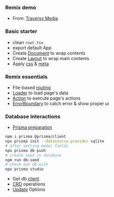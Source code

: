 ### Remix demo

- From: [Traversy Media](https://www.youtube.com/watch?v=d_BhzHVV4aQ)

### Basic starter

- clean `root.tsx`
- export default App
- Create [Document](https://github.com/jinyongnan810/remix-demo/commit/7c070fb6e9fab2b92f7b709151254ab9bbbc1ff3) to wrap contents
- Create [Layout](https://github.com/jinyongnan810/remix-demo/commit/847b64996babeb708bb037b385f70e32873267ee) to wrap main contents
- Apply [css](https://github.com/jinyongnan810/remix-demo/commit/a6c2237099bf490a40a5cec40bf256828ad6b2b6) & [meta](https://github.com/jinyongnan810/remix-demo/commit/38c56b3062843cd5c109a2b8221b7881e48aae03)

### Remix essentials

- File-based [routing](https://github.com/jinyongnan810/remix-demo/commit/c72fb2e838b3415a0a936b3e5563596a6a24a9f9)
- [Loader](https://github.com/jinyongnan810/remix-demo/commit/d20c1d438f32b22b169c022fa683dcd7db642c90) to load page's data
- [Action](https://github.com/jinyongnan810/remix-demo/commit/8f2ed5f101cc448ddad7d92b7527787d8191df46) to execute page's actions
- [ErrorBoundary](https://github.com/jinyongnan810/remix-demo/commit/10978cd15320ac91706f592b40f1c66e27069c9d) to catch error & show proper ui

### Database Interactions

- [Prisma preparation](https://github.com/jinyongnan810/remix-demo/commit/7510d4891ca918ea0e0d713cd24f2fb10904fa2b)

```bash
npm i prisma @prisma/client
npx prisma init --datasource-provider sqlite
# after setting model fields
npx prisma db push
# create seed in database
npm run db-seed
# check out db with
npx prisma studio
```

- Get db [client](https://github.com/jinyongnan810/remix-demo/commit/018bc08f3867ad970f5d8c3dc72388057c935da8)
- [CRD](https://github.com/jinyongnan810/remix-demo/commit/b9b3ab97efec612c2b178153db407b6c9f1ef453) operations
- [Update](https://github.com/jinyongnan810/remix-demo/commit/85090720013ae2f25a28f6cdd991d94862b11333) Options
